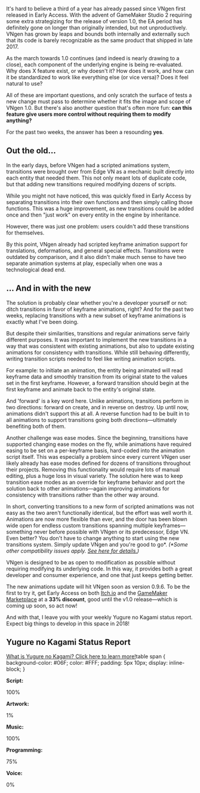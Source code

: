 <!--t Update 30 - All Things in Modification t-->
<!--tag 2018,archive,dev,thinkboxly,updates tag-->
<!--image /content/images/update-30-all-things-in-modification/update-banner-1-1024x512.jpg image-->
  
It's hard to believe a third of a year has already passed since VNgen first released in Early Access. With the advent of GameMaker Studio 2 requiring some extra strategizing for the release of version 1.0, the EA period has definitely gone on longer than originally intended, but not unproductively. VNgen has grown by leaps and bounds both internally and externally such that its code is barely recognizable as the same product that shipped in late 2017. 
  
As the march towards 1.0 continues (and indeed is nearly drawing to a close), each component of the underlying engine is being re-evaluated. Why does X feature exist, or why doesn't it? How does it work, and how can it be standardized to work like everything else (or vice versa)? Does it feel natural to use?  
  
All of these are important questions, and only scratch the surface of tests a new change must pass to determine whether it fits the image and scope of VNgen 1.0. But there's also another question that's often more fun: **can this feature give users more control without requiring them to modify anything?**  
  
For the past two weeks, the answer has been a resounding **yes**.  
  

## Out the old...

In the early days, before VNgen had a scripted animations system, transitions were brought over from Edge VN as a mechanic built directly into each entity that needed them. This not only meant lots of duplicate code, but that adding new transitions required modifying dozens of scripts.  
  
While you might not have noticed, this was quickly fixed in Early Access by separating transitions into their own functions and then simply calling those functions. This was a huge improvement, as new transitions could be added once and then "just work" on every entity in the engine by inheritance.  
  
However, there was just one problem: users couldn't add these transitions for themselves.  
  
By this point, VNgen already had scripted keyframe animation support for translations, deformations, and general special effects. Transitions were outdated by comparison, and it also didn't make much sense to have two separate animation systems at play, especially when one was a technological dead end.  
  

## ... And in with the new

The solution is probably clear whether you're a developer yourself or not: ditch transitions in favor of keyframe animations, right? And for the past two weeks, replacing transitions with a new subset of keyframe animations is exactly what I've been doing.  
  
But despite their similarities, transitions and regular animations serve fairly different purposes. It was important to implement the new transitions in a way that was consistent with existing animations, but also to update existing animations for consistency with transitions. While still behaving differently, writing transition scripts needed to feel like writing animation scripts.  
  
For example: to initiate an animation, the entity being animated will read keyframe data and smoothly transition from its original state to the values set in the first keyframe. However, a forward transition should begin at the first keyframe and animate back to the entity's original state.  
  
And 'forward' is a key word here. Unlike animations, transitions perform in two directions: forward on create, and in reverse on destroy. Up until now, animations didn't support this at all. A reverse function had to be built in to all animations to support transitions going both directions—ultimately benefiting both of them.  
  
Another challenge was ease modes. Since the beginning, transitions have supported changing ease modes on the fly, while animations have required easing to be set on a per-keyframe basis, hard-coded into the animation script itself. This was especially a problem since every current VNgen user likely already has ease modes defined for dozens of transitions throughout their projects. Removing this functionality would require lots of manual editing, plus a huge loss in visual variety. The solution here was to keep transition ease modes as an override for keyframe behavior and port the solution back to other animations—again improving animations for consistency with transitions rather than the other way around.  
  
In short, converting transitions to a new form of scripted animations was not easy as the two aren't functionally identical, but the effort was well worth it. Animations are now more flexible than ever, and the door has been blown wide open for endless custom transitions spanning multiple keyframes—something never before possible with VNgen or its predecessor, Edge VN. Even better? You don't have to change anything to start using the new transitions system. Simply update VNgen and you're good to go\*. _(\*Some other compatibility issues apply. [See here for details.](https://xga.one/assets/vngen/?section=compatibility-notes))_  
  
VNgen is designed to be as open to modification as possible without requiring modifying its underlying code. In this way, it provides both a great developer and consumer experience, and one that just keeps getting better.  
  
The new animations update will hit VNgen soon as version 0.9.6. To be the first to try it, get Early Access on both [Itch.io](https://xgasoft.itch.io/vngen) and the [GameMaker Marketplace](https://marketplace.yoyogames.com/assets/6083/vngen-visual-novel-engine) at a **33% discount**, good until the v1.0 release—which is coming up soon, so act now!  
  
And with that, I leave you with your weekly Yugure no Kagami status report. Expect big things to develop in this space in 2018!  
  

## Yugure no Kagami Status Report

[What is Yugure no Kagami? Click here to learn more!](http://www.ynkgame.com/)table span { background-color: #06F; color: #FFF; padding: 5px 10px; display: inline-block; }  

**Script:**

100%

**Artwork:**

1%

**Music:**

100%

**Programming:**

75%

**Voice:**

0%
